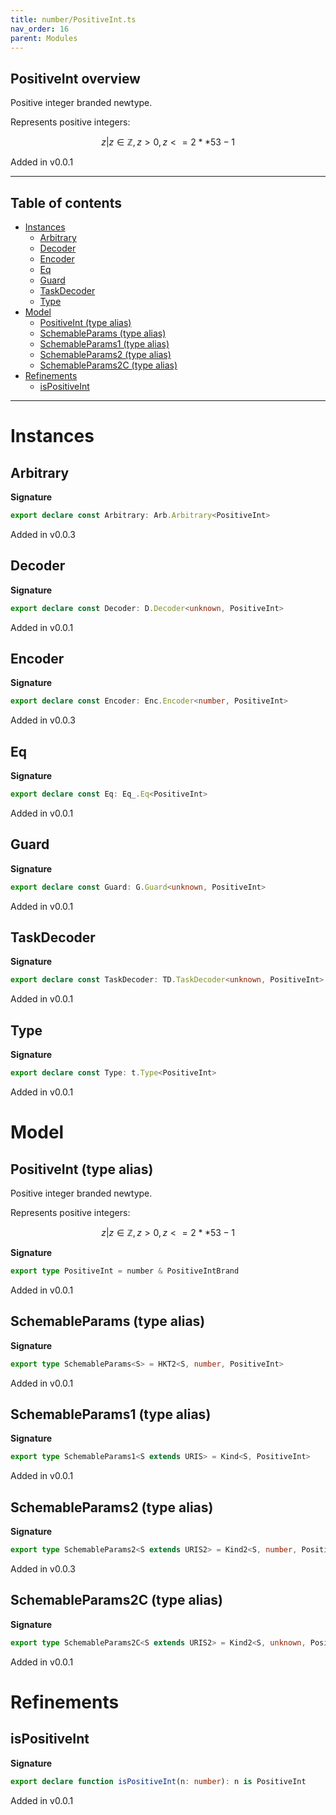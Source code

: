 ```yaml
---
title: number/PositiveInt.ts
nav_order: 16
parent: Modules
---
```


## PositiveInt overview

Positive integer branded newtype.

Represents positive integers:

```math
 { z | z ∈ ℤ, z > 0, z <= 2 ** 53 - 1 }
```

Added in v0.0.1

---

<h2 class="text-delta">Table of contents</h2>

- [Instances](#instances)
  - [Arbitrary](#arbitrary)
  - [Decoder](#decoder)
  - [Encoder](#encoder)
  - [Eq](#eq)
  - [Guard](#guard)
  - [TaskDecoder](#taskdecoder)
  - [Type](#type)
- [Model](#model)
  - [PositiveInt (type alias)](#positiveint-type-alias)
  - [SchemableParams (type alias)](#schemableparams-type-alias)
  - [SchemableParams1 (type alias)](#schemableparams1-type-alias)
  - [SchemableParams2 (type alias)](#schemableparams2-type-alias)
  - [SchemableParams2C (type alias)](#schemableparams2c-type-alias)
- [Refinements](#refinements)
  - [isPositiveInt](#ispositiveint)

---

# Instances

## Arbitrary

**Signature**

```ts
export declare const Arbitrary: Arb.Arbitrary<PositiveInt>
```

Added in v0.0.3

## Decoder

**Signature**

```ts
export declare const Decoder: D.Decoder<unknown, PositiveInt>
```

Added in v0.0.1

## Encoder

**Signature**

```ts
export declare const Encoder: Enc.Encoder<number, PositiveInt>
```

Added in v0.0.3

## Eq

**Signature**

```ts
export declare const Eq: Eq_.Eq<PositiveInt>
```

Added in v0.0.1

## Guard

**Signature**

```ts
export declare const Guard: G.Guard<unknown, PositiveInt>
```

Added in v0.0.1

## TaskDecoder

**Signature**

```ts
export declare const TaskDecoder: TD.TaskDecoder<unknown, PositiveInt>
```

Added in v0.0.1

## Type

**Signature**

```ts
export declare const Type: t.Type<PositiveInt>
```

Added in v0.0.1

# Model

## PositiveInt (type alias)

Positive integer branded newtype.

Represents positive integers:

```math
 { z | z ∈ ℤ, z > 0, z <= 2 ** 53 - 1 }
```

**Signature**

```ts
export type PositiveInt = number & PositiveIntBrand
```

Added in v0.0.1

## SchemableParams (type alias)

**Signature**

```ts
export type SchemableParams<S> = HKT2<S, number, PositiveInt>
```

Added in v0.0.1

## SchemableParams1 (type alias)

**Signature**

```ts
export type SchemableParams1<S extends URIS> = Kind<S, PositiveInt>
```

Added in v0.0.1

## SchemableParams2 (type alias)

**Signature**

```ts
export type SchemableParams2<S extends URIS2> = Kind2<S, number, PositiveInt>
```

Added in v0.0.3

## SchemableParams2C (type alias)

**Signature**

```ts
export type SchemableParams2C<S extends URIS2> = Kind2<S, unknown, PositiveInt>
```

Added in v0.0.1

# Refinements

## isPositiveInt

**Signature**

```ts
export declare function isPositiveInt(n: number): n is PositiveInt
```

Added in v0.0.1
